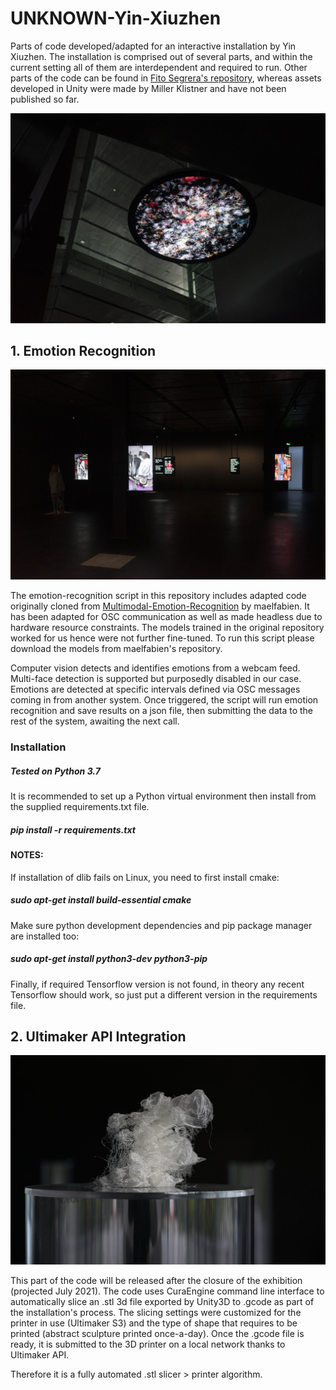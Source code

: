 # UNKNOWN-Yin-Xiuzhen
Parts of code developed/adapted for an interactive installation by Yin Xiuzhen. The installation is comprised out of several parts, and within the current setting all of them are interdependent and required to run. Other parts of the code can be found in [Fito Segrera's repository](https://github.com/fitosegrera/unknown), whereas assets developed in Unity were made by Miller Klistner and have not been published so far. 

![big screen](https://github.com/modern-online/UNKNOWN-Yin-Xiuzhen/blob/main/images/DSC09959w.jpg)


## 1. Emotion Recognition

![screens](https://github.com/modern-online/UNKNOWN-Yin-Xiuzhen/blob/main/images/DSC09952w.jpg)

The emotion-recognition script in this repository includes adapted code originally cloned from [Multimodal-Emotion-Recognition](https://github.com/maelfabien/Multimodal-Emotion-Recognition) by maelfabien. It has been adapted for OSC communication as well as made headless due to hardware resource constraints. The models trained in the original repository worked for us hence were not further fine-tuned. To run this script please download the models from maelfabien's repository. 

Computer vision detects and identifies emotions from a webcam feed. Multi-face detection is supported but purposedly disabled in our case. Emotions are detected at specific intervals defined via OSC messages coming in from another system. Once triggered, the script will run emotion recognition and save results on a json file, then submitting the data to the rest of the system, awaiting the next call.

### Installation

##### Tested on Python 3.7

It is recommended to set up a Python virtual environment then install from the supplied requirements.txt file. 
##### pip install -r requirements.txt

#### NOTES: 

If installation of dlib fails on Linux, you need to first install cmake:
##### sudo apt-get install build-essential cmake

Make sure python development dependencies and pip package manager are installed too:
##### sudo apt-get install python3-dev python3-pip

Finally, if required Tensorflow version is not found, in theory any recent Tensorflow should work, so just put a different version in the requirements file. 

## 2. Ultimaker API Integration

![sculptures](https://github.com/modern-online/UNKNOWN-Yin-Xiuzhen/blob/main/images/0926w.jpg)

This part of the code will be released after the closure of the exhibition (projected July 2021). The code uses CuraEngine command line interface to automatically slice an .stl 3d file exported by Unity3D to .gcode as part of the installation's process. The slicing settings were customized for the printer in use (Ultimaker S3) and the type of shape that requires to be printed (abstract sculpture printed once-a-day). Once the .gcode file is ready, it is submitted to the 3D printer on a local network thanks to Ultimaker API. 

Therefore it is a fully automated .stl slicer > printer algorithm. 
